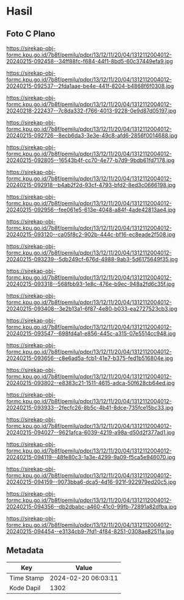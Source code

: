 # Hasil

## Foto C Plano

https://sirekap-obj-formc.kpu.go.id/7b8f/pemilu/pdpr/13/12/11/20/04/1312112004012-20240215-092458--34ff88fc-f684-44f1-8bd5-60c37449efa9.jpg

https://sirekap-obj-formc.kpu.go.id/7b8f/pemilu/pdpr/13/12/11/20/04/1312112004012-20240215-092537--2fda1aae-be4e-441f-8204-b4868f6f0308.jpg

https://sirekap-obj-formc.kpu.go.id/7b8f/pemilu/pdpr/13/12/11/20/04/1312112004012-20240218-222437--7c8da332-f766-4013-9228-0e9d87d05197.jpg

https://sirekap-obj-formc.kpu.go.id/7b8f/pemilu/pdpr/13/12/11/20/04/1312112004012-20240215-092726--8ecb6da3-3e3e-49c8-afd6-2856f0014688.jpg

https://sirekap-obj-formc.kpu.go.id/7b8f/pemilu/pdpr/13/12/11/20/04/1312112004012-20240215-092805--16543b4f-cc70-4e77-b7d9-9bdb61fd7178.jpg

https://sirekap-obj-formc.kpu.go.id/7b8f/pemilu/pdpr/13/12/11/20/04/1312112004012-20240215-092918--b4ab2f2d-93cf-4793-bfd2-8ed3c0666198.jpg

https://sirekap-obj-formc.kpu.go.id/7b8f/pemilu/pdpr/13/12/11/20/04/1312112004012-20240215-092956--fee061e5-613e-4048-a84f-4ade42813ae4.jpg

https://sirekap-obj-formc.kpu.go.id/7b8f/pemilu/pdpr/13/12/11/20/04/1312112004012-20240215-093120--ca05f8c2-902b-444c-bf16-ec8eade2f508.jpg

https://sirekap-obj-formc.kpu.go.id/7b8f/pemilu/pdpr/13/12/11/20/04/1312112004012-20240215-093239--5db249cf-676d-4988-9ab3-5d6175649f35.jpg

https://sirekap-obj-formc.kpu.go.id/7b8f/pemilu/pdpr/13/12/11/20/04/1312112004012-20240215-093318--568fbb93-1e8c-476e-b9ec-948a2fd6c35f.jpg

https://sirekap-obj-formc.kpu.go.id/7b8f/pemilu/pdpr/13/12/11/20/04/1312112004012-20240215-093408--3e2b13a1-6f87-4e80-b033-ea2727523cb3.jpg

https://sirekap-obj-formc.kpu.go.id/7b8f/pemilu/pdpr/13/12/11/20/04/1312112004012-20240215-093547--698fd4a1-e856-445c-a315-07e5514cc948.jpg

https://sirekap-obj-formc.kpu.go.id/7b8f/pemilu/pdpr/13/12/11/20/04/1312112004012-20240215-093656--c8e6ad5a-fcb1-41e7-b375-fed1b516804e.jpg

https://sirekap-obj-formc.kpu.go.id/7b8f/pemilu/pdpr/13/12/11/20/04/1312112004012-20240215-093802--e8383c21-1511-4615-adca-50f628cb64ed.jpg

https://sirekap-obj-formc.kpu.go.id/7b8f/pemilu/pdpr/13/12/11/20/04/1312112004012-20240215-093933--2fecfc26-8b5c-4b41-8dce-735fce15bc33.jpg

https://sirekap-obj-formc.kpu.go.id/7b8f/pemilu/pdpr/13/12/11/20/04/1312112004012-20240215-094027--9621afca-6039-4219-a98a-d50d2f377ad1.jpg

https://sirekap-obj-formc.kpu.go.id/7b8f/pemilu/pdpr/13/12/11/20/04/1312112004012-20240215-094119--48fe80c3-1a3e-4299-9a09-f5ca5e946070.jpg

https://sirekap-obj-formc.kpu.go.id/7b8f/pemilu/pdpr/13/12/11/20/04/1312112004012-20240215-094159--9073bba6-dca5-4d16-921f-922979ed20c5.jpg

https://sirekap-obj-formc.kpu.go.id/7b8f/pemilu/pdpr/13/12/11/20/04/1312112004012-20240215-094356--db2dbabc-a460-41c0-99fb-72891a82dfba.jpg

https://sirekap-obj-formc.kpu.go.id/7b8f/pemilu/pdpr/13/12/11/20/04/1312112004012-20240215-094454--e3134cb9-7fd1-4f84-8251-0308ae82511a.jpg


## Metadata

| Key        | Value               |
| ---------- | ------------------- |
| Time Stamp | 2024-02-20 06:03:11 |
| Kode Dapil | 1302                |



